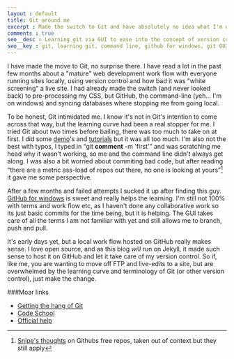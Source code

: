 ```yaml
---
layout : default
title: Git around me
excerpt : Made the switch to Git and have absolutely no idea what I'm doing.
comments : true
seo__desc : Learning git via GUI to ease into the concept of version control
seo__key : git, learning git, command line, github for windows, git GUI, version control
---
```

I have made the move to Git, no surprise there. I have read a lot in the past few months about a "mature" web development work flow with everyone running sites locally, using version control and how bad it was "white screening" a live site. I had already made the switch (and never looked back) to pre-processing my CSS, but GitHub, the command-line (yeh&hellip; I'm on windows) and syncing databases where stopping me from going local.
<!-- /intro -->

To be honest, Git intimidated me. I know it's not in Git's intention to come across that way, but the learning curve had been a real stopper for me. I tried Git about two times before bailing, there was too much to take on at first. I did some [demo](http://try.github.io)'s and [tutorials](http://css-tricks.com/video-screencasts/101-lets-suck-at-github-together/) but it was all too much. I'm also not the best with typos, I typed in <q>git <strong>comment</strong> -m 'first'</q> and was scratching me head why it wasn't working, so me and the command line didn't always get along. I was also a bit worried about commiting bad code, but after reading <q cite="Snipe">there are a metric ass-load of repos out there, no one is looking at yours</q>[^1] it gave me some perspective.

After a few months and failed attempts I sucked it up after finding this guy. [GitHub for windows](http://windows.github.com/) is sweet and really helps the learning. I'm still not 100% with terms and work flow etc,  as I haven't done any collaborative work so its just basic commits for the time being, but it is helping. The GUI takes care of all the terms I am not familiar with yet and still allows me to branch, push and pull.

It's early days yet, but a local work flow hosted on GitHub really makes sense. I love open source, and as this blog *will* run on Jekyll, it made such sense to host it on GitHub and let it take care of my version control. So if, like me, you are wanting to move off FTP and live-edits to a site, but are overwhelmed by the learning curve and terminology of Git (or other version control), just make the change.

###Moar links
* [Getting the hang of Git](http://net.tutsplus.com/tutorials/other/getting-the-hang-of-github/)
* [Code School](http://try.github.io)
* [Official help](https://help.github.com/)


[^1]: [Snipe's thoughts](http://www.snipe.net/2013/04/free-github-repos-for-women/) on Githubs free repos, taken out of context but they still apply